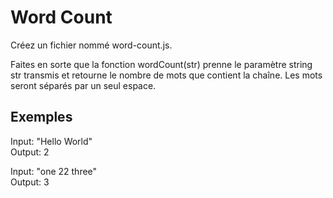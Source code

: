 # Word Count

Créez un fichier nommé word-count.js.

Faites en sorte que la fonction wordCount(str) prenne le paramètre string str transmis et retourne le nombre de mots que contient la chaîne. Les mots seront séparés par un seul espace.

## Exemples

Input: "Hello World"  
Output: 2

Input: "one 22 three"  
Output: 3
